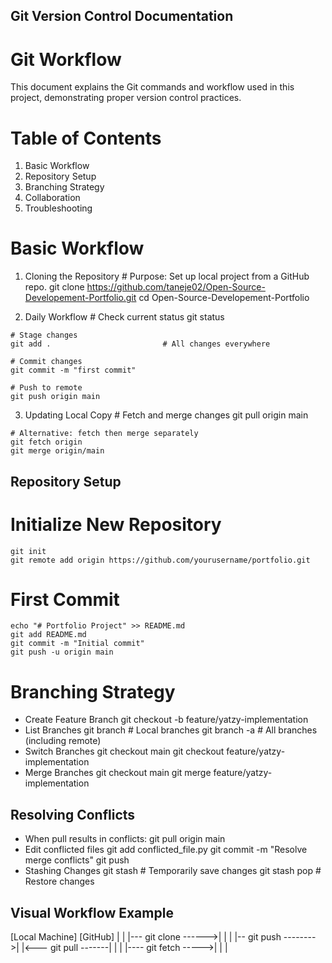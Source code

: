 ## Git Version Control Documentation

# Git Workflow
This document explains the Git commands and workflow used in this project, demonstrating proper version control practices.

# Table of Contents
  1. Basic Workflow
  2. Repository Setup
  3. Branching Strategy
  4. Collaboration
  5. Troubleshooting

# Basic Workflow
  1. Cloning the Repository
    # Purpose: Set up local project from a GitHub repo. 
    git clone https://github.com/taneje02/Open-Source-Developement-Portfolio.git
    cd Open-Source-Developement-Portfolio

  2. Daily Workflow
    # Check current status
    git status

    # Stage changes
    git add .                         # All changes everywhere

    # Commit changes
    git commit -m "first commit"

    # Push to remote
    git push origin main

  3. Updating Local Copy
    # Fetch and merge changes
    git pull origin main

    # Alternative: fetch then merge separately
    git fetch origin
    git merge origin/main

## Repository Setup
  # Initialize New Repository
    git init
    git remote add origin https://github.com/yourusername/portfolio.git

  # First Commit
    echo "# Portfolio Project" >> README.md
    git add README.md
    git commit -m "Initial commit"
    git push -u origin main

  # Branching Strategy
  - Create Feature Branch
    git checkout -b feature/yatzy-implementation
  - List Branches
    git branch           # Local branches
    git branch -a        # All branches (including remote)
  - Switch Branches
    git checkout main
    git checkout feature/yatzy-implementation
  - Merge Branches
    git checkout main
    git merge feature/yatzy-implementation

## Resolving Conflicts
  - When pull results in conflicts:
    git pull origin main
  - Edit conflicted files
    git add conflicted_file.py
    git commit -m "Resolve merge conflicts"
    git push
  - Stashing Changes
    git stash                      # Temporarily save changes
    git stash pop                  # Restore changes

## Visual Workflow Example
  [Local Machine]         [GitHub]
       |                     |
       |--- git clone ------>|
       |                     |
       |-- git push -------->|
       |<--- git pull -------|
       |                     |
       |---- git fetch ----->|
       |                     |